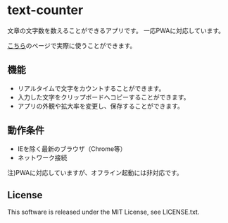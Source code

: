 # text-counter
文章の文字数を数えることができるアプリです。 一応PWAに対応しています。

[こちら](https://app.soukun.work/counter)のページで実際に使うことができます。

## 機能
* リアルタイムで文字をカウントすることができます。
* 入力した文字をクリップボードへコピーすることができます。
* アプリの外観や拡大率を変更し、保存することができます。

## 動作条件
* IEを除く最新のブラウザ（Chrome等）
* ネットワーク接続

注)PWAに対応していますが、オフライン起動には非対応です。

## License
This software is released under the MIT License, see LICENSE.txt.

